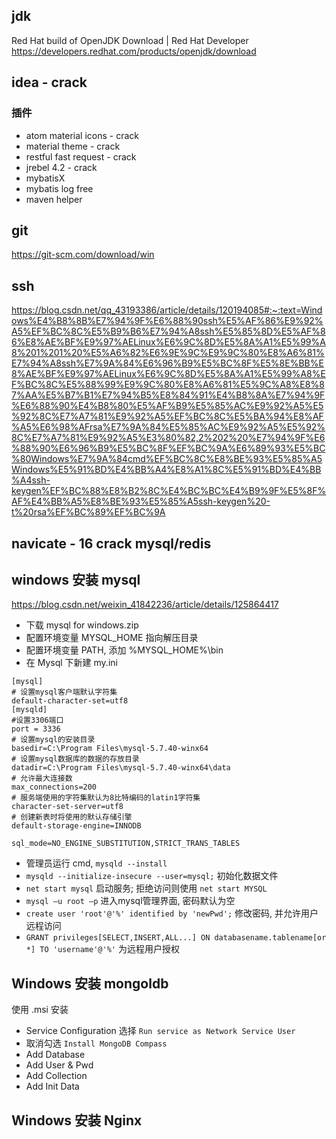 
## jdk
Red Hat build of OpenJDK Download | Red Hat Developer​
https://developers.redhat.com/products/openjdk/download

## idea - crack

### 插件
- atom material icons - crack
- material theme - crack
- restful fast request - crack
- jrebel 4.2 - crack
- mybatisX
- mybatis log free
- maven helper

## git

https://git-scm.com/download/win

## ssh    

https://blog.csdn.net/qq_43193386/article/details/120194085#:~:text=Windows%E4%B8%8B%E7%94%9F%E6%88%90ssh%E5%AF%86%E9%92%A5%EF%BC%8C%E5%B9%B6%E7%94%A8ssh%E5%85%8D%E5%AF%86%E8%AE%BF%E9%97%AELinux%E6%9C%8D%E5%8A%A1%E5%99%A8%201%201%20%E5%A6%82%E6%9E%9C%E9%9C%80%E8%A6%81%E7%94%A8ssh%E7%9A%84%E6%96%B9%E5%BC%8F%E5%8E%BB%E8%AE%BF%E9%97%AELinux%E6%9C%8D%E5%8A%A1%E5%99%A8%EF%BC%8C%E5%88%99%E9%9C%80%E8%A6%81%E5%9C%A8%E8%87%AA%E5%B7%B1%E7%94%B5%E8%84%91%E4%B8%8A%E7%94%9F%E6%88%90%E4%B8%80%E5%AF%B9%E5%85%AC%E9%92%A5%E5%92%8C%E7%A7%81%E9%92%A5%EF%BC%8C%E5%BA%94%E8%AF%A5%E6%98%AFrsa%E7%9A%84%E5%85%AC%E9%92%A5%E5%92%8C%E7%A7%81%E9%92%A5%E3%80%82,2%202%20%E7%94%9F%E6%88%90%E6%96%B9%E5%BC%8F%EF%BC%9A%E6%89%93%E5%BC%80Windows%E7%9A%84cmd%EF%BC%8C%E8%BE%93%E5%85%A5Windows%E5%91%BD%E4%BB%A4%E8%A1%8C%E5%91%BD%E4%BB%A4ssh-keygen%EF%BC%88%E8%B2%8C%E4%BC%BC%E4%B9%9F%E5%8F%AF%E4%BB%A5%E8%BE%93%E5%85%A5ssh-keygen%20-t%20rsa%EF%BC%89%EF%BC%9A

## navicate - 16 crack   mysql/redis

## windows 安装 mysql
https://blog.csdn.net/weixin_41842236/article/details/125864417
+ 下载 mysql for windows.zip
+ 配置环境变量 MYSQL_HOME 指向解压目录
+ 配置环境变量 PATH, 添加 %MYSQL_HOME%\bin
+ 在 Mysql 下新建 my.ini

```properties
[mysql]
# 设置mysql客户端默认字符集
default-character-set=utf8
[mysqld]
#设置3306端口
port = 3336
# 设置mysql的安装目录
basedir=C:\Program Files\mysql-5.7.40-winx64
# 设置mysql数据库的数据的存放目录
datadir=C:\Program Files\mysql-5.7.40-winx64\data
# 允许最大连接数
max_connections=200
# 服务端使用的字符集默认为8比特编码的latin1字符集
character-set-server=utf8
# 创建新表时将使用的默认存储引擎
default-storage-engine=INNODB 

sql_mode=NO_ENGINE_SUBSTITUTION,STRICT_TRANS_TABLES
```

+ 管理员运行 cmd, `mysqld --install`
+ `mysqld --initialize-insecure --user=mysql;` 初始化数据文件
+ `net start mysql` 启动服务; 拒绝访问则使用 `net start MYSQL`
+ `mysql –u root –p` 进入mysql管理界面, 密码默认为空
+ `create user 'root'@'%' identified by 'newPwd';` 修改密码, 并允许用户远程访问
+ `GRANT privileges[SELECT,INSERT,ALL...] ON databasename.tablename[or *] TO 'username'@'%'` 为远程用户授权 



## Windows 安装 mongoldb

使用 .msi 安装

+ Service Configuration 选择 `Run service as Network Service User`
+ 取消勾选 `Install MongoDB Compass`
+ Add Database
+ Add User & Pwd
+ Add Collection
+ Add Init Data



## Windows 安装 Nginx








